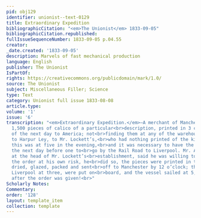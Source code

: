 ```yaml
---
pid: obj129
identifier: unionist--text-0129
title: Extraordinary Expedition
bibliographicCitation: "<em>The Unionist</em> 1833-09-05"
bibliographicCitation.republished: 
fullIssueSequenceNumber: 1833-09-05 p.04.55
creator: 
_date.created: '1833-09-05'
description: Marvels of fast mechanical production
language: English
publisher: The Unionist
IsPartOf: 
rights: https://creativecommons.org/publicdomain/mark/1.0/
source: The Unionist
subject: Miscellaneous Filler; Science
type: Text
category: Unionist full issue 1833-08-08
article.type: 
volume: '1'
issue: '6'
transcription: "<em>Extraordinary Expedition.</em>—A merchant of Manchester wanted
  1,500 pieces of calico of a particular<br>description, printed in 3 colors, to send
  of the next day to America; not<br>finding them at any of the warehouses, he went
  to Harpur Ley, to Mr. Lockett’s,<br>who had nothing printed of the kind he wanted;
  this was at five in the evening,<br>and it was necessary to have the goods in Manchester
  the next day before one to<br>go by the Rail Road to Liverpool. Mr. Alsop who is
  at the head of Mr. Lockett’s<br>establishment, said he was willing to undertake
  the order at his own risk, he<br>did so, the pieces were printed in three colors,
  dried, glazed, packed and sent<br>off to Manchester by 12 o’clock; they reached
  Liverpool at three, were put on<br>board, and the vessel sailed at 5, just 24 hours
  after the order was given!<br>"
Scholarly Notes: 
Commentary: 
order: '128'
layout: template_item
collection: template
---
```

